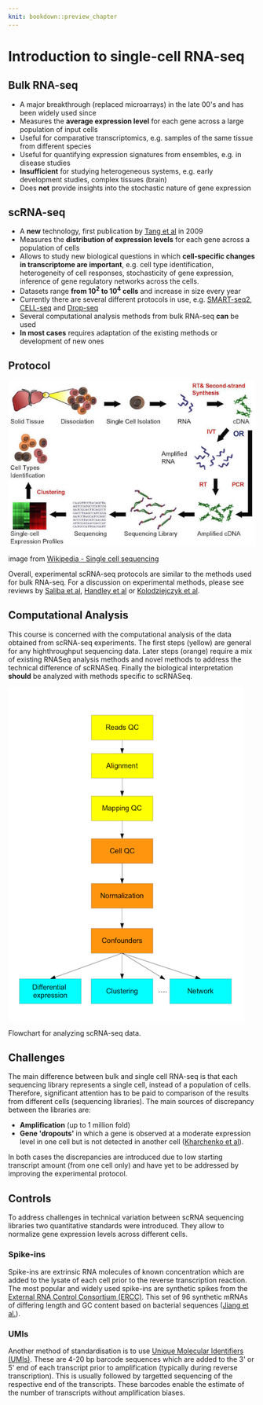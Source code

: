 ```yaml
---
knit: bookdown::preview_chapter
---
```


# Introduction to single-cell RNA-seq

## Bulk RNA-seq

* A major breakthrough (replaced microarrays) in the late 00's and has been widely used since
* Measures the __average expression level__ for each gene across a large population of input cells
* Useful for comparative transcriptomics, e.g. samples of the same tissue from different species
* Useful for quantifying expression signatures from ensembles, e.g. in disease studies
* __Insufficient__ for studying heterogeneous systems, e.g. early development studies, complex tissues (brain)
* Does __not__ provide insights into the stochastic nature of gene expression
    
## scRNA-seq

* A __new__ technology, first publication by [Tang et al](http://www.nature.com/nmeth/journal/v6/n5/abs/nmeth.1315.html) in 2009
* Measures the __distribution of expression levels__ for each gene across a population of cells
* Allows to study new biological questions in which __cell-specific changes in transcriptome are important__, e.g. cell type identification, heterogeneity of cell responses, stochasticity of gene expression, inference of gene regulatory networks across the cells.
* Datasets range __from $10^2$ to $10^4$ cells__ and increase in size every year
* Currently there are several different protocols in use, e.g. [SMART-seq2](http://www.nature.com/nmeth/journal/v10/n11/full/nmeth.2639.html), [CELL-seq](http://www.cell.com/cell-reports/abstract/S2211-1247%2812%2900228-8) and [Drop-seq](http://mccarrolllab.com/dropseq/)
* Several computational analysis methods from bulk RNA-seq __can__ be used
* __In most cases__ requires adaptation of the existing methods or development of new ones

## Protocol

![](figures/RNA-Seq_workflow-5.pdf.jpg)

image from [Wikipedia - Single cell sequencing](https://en.wikipedia.org/wiki/Single_cell_sequencing)

Overall, experimental scRNA-seq protocols are similar to the methods used for bulk RNA-seq. For a discussion on experimental methods, please see reviews by [Saliba et al](http://nar.oxfordjournals.org/content/42/14/8845), [Handley et al](http://www.sciencedirect.com/science/article/pii/S1097276515003068)  or [Kolodziejczyk et al](http://www.sciencedirect.com/science/article/pii/S1097276515002610).

## Computational Analysis

This course is concerned with the computational analysis of the data
obtained from scRNA-seq experiments. The first steps (yellow) are general for any highthroughput sequencing data. Later steps (orange) require a mix of existing RNASeq analysis methods and novel methods to address the technical difference of scRNASeq. Finally the biological interpretation __should__ be analyzed with methods specific to scRNASeq.

![](figures/flowchart.png)

Flowchart for analyzing scRNA-seq data.

## Challenges

The main difference between bulk and single cell RNA-seq is that each sequencing library represents a single cell, instead of a population of cells. Therefore, significant attention has to be paid to comparison of the results from different cells (sequencing libraries). The main sources of discrepancy between the libraries are:

* __Amplification__ (up to 1 million fold)
* __Gene 'dropouts'__ in which a gene is observed at a moderate expression level in one cell but is not detected in another cell ([Kharchenko et al](http://www.nature.com/nmeth/journal/v11/n7/full/nmeth.2967.html)).

In both cases the discrepancies are introduced due to low starting transcript amount (from one cell only) and have yet to be addressed by improving the experimental protocol.

## Controls

To address challenges in technical variation between scRNA sequencing libraries two quantitative standards were introduced. They allow to normalize gene expression levels across different cells.

### Spike-ins

Spike-ins are extrinsic RNA molecules of known concentration which are added to the lysate of each cell prior to the reverse transcription reaction. The most popular and widely used spike-ins are synthetic spikes from the [External RNA Control Consortium (ERCC)](https://www.thermofisher.com/order/catalog/product/4456740). This set of 96 synthetic mRNAs of differing length and GC content based on bacterial sequences ([Jiang et al.](http://www.ncbi.nlm.nih.gov/pmc/articles/PMC3166838/)).

### UMIs

Another method of standardisation is to use [Unique Molecular Identifiers (UMIs)](http://www.nature.com/nmeth/journal/v9/n1/full/nmeth.1778.html). These are 4-20 bp barcode sequences which are added to the 3' or 5' end of each transcript prior to amplification (typically during reverse transcription). This is usually followed by targetted sequencing of the respective end of the transcripts. These barcodes enable the estimate of the number of transcripts without amplification biases.
